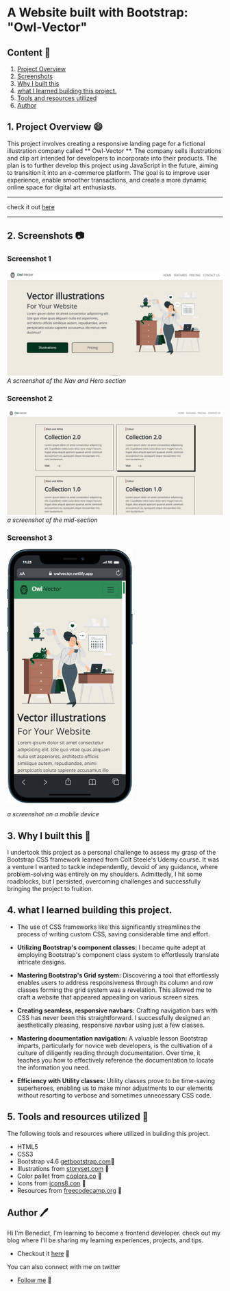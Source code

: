 # A Website built with Bootstrap: "Owl-Vector"

## Content :link:

1. [Project Overview](#1-project-overview-😄)
2. [Screenshots](#2-screenshots-📷)
3. [Why I built this](#3-why-i-built-this-❓)
4. [what I learned building this project.](#4-what-i-learned-while-building-this-project)
5. [Tools and resources utilized](#6-tools-and-resources-utilized-🔧)
6. [Author](#7-author-🖊️)


## 1. Project Overview :smile:
This project involves creating a responsive landing page for a fictional illustration company called ** Owl-Vector **. The company sells illustrations and clip art intended for developers to incorporate into their products. The plan is to further develop this project using JavaScript in the future, aiming to transition it into an e-commerce platform. The goal is to improve user experience, enable smoother transactions, and create a more dynamic online space for digital art enthusiasts.

***
check it out [here](https://owlvector.netlify.app/)
***

## 2. Screenshots :camera:
### Screenshot 1
![Hero section](/imgs/screenshot-owlvector.netlify.app-1.png)
*A screenshot of the Nav and Hero section*


### Screenshot 2
![Product Cards](/imgs/screenshot-owlvector.netlify.app-3.png)
*a screenshot of the mid-section*

### Screenshot 3
![On mobile](/imgs/mobile-1.png)

*a screenshot on a mobile device*

## 3. Why I built this :hammer:
I undertook this project as a personal challenge to assess my grasp of the Bootstrap CSS framework learned from Colt Steele's Udemy course. It was a venture I wanted to tackle independently, devoid of any guidance, where problem-solving was entirely on my shoulders. Admittedly, I hit some roadblocks, but I persisted, overcoming challenges and successfully bringing the project to fruition.


## 4. what I learned building this project.
- The use of CSS frameworks like this significantly streamlines the process of writing custom CSS, saving considerable time and effort.

- **Utilizing Bootstrap's component classes:** I became quite adept at employing Bootstrap's component class system to effortlessly translate intricate designs.

- **Mastering Bootstrap's Grid system:** Discovering a tool that effortlessly enables users to address responsiveness through its column and row classes forming the grid system was a revelation. This allowed me to craft a website that appeared appealing on various screen sizes.

- **Creating seamless, responsive navbars:** Crafting navigation bars with CSS has never been this straightforward. I successfully designed an aesthetically pleasing, responsive navbar using just a few classes.

- **Mastering documentation navigation:** A valuable lesson Bootstrap imparts, particularly for novice web developers, is the cultivation of a culture of diligently reading through documentation. Over time, it teaches you how to effectively reference the documentation to locate the information you need.

- **Efficiency with Utility classes:** Utility classes prove to be time-saving superheroes, enabling us to make minor adjustments to our elements without resorting to verbose and sometimes unnecessary CSS code.


## 5. Tools and resources utilized :wrench:
The following tools and resources where utilized in building this project.
- HTML5
- CSS3
- Bootstrap v4.6 [getbootstrap.com](https://getbootstrap.com/docs/4.6/getting-started/introduction/):link:
- Illustrations from [storyset.com](https://storyset.com/) :link:
- Color pallet from [coolors.co](https://coolors.co) :link:
- Icons from [icons8.con](https://icons8.com/) :link:
- Resources from [freecodecamp.org](https://www.freecodecamp.org) :link:

## Author :pen:
Hi I'm Benedict, I'm learning to become a frontend developer. check out my blog where I'll be sharing my learning experiences, projects, and tips. 
- Checkout it [here](https://benneythedev.hashnode.dev/) :link: 

You can also connect with me on twitter
- [Follow me](https://www.twitter.com/CodewithNtaji) :link: 
